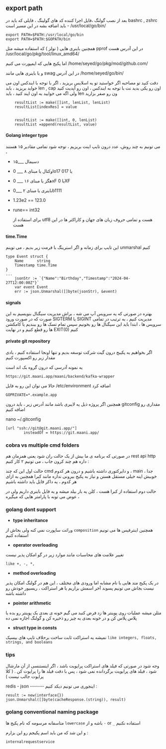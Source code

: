 


## export path

بعد از نصب گولنگ ،فایل اجرا کننده کد های گولینگ ،  فایلی که باید در bashrc , zshrc  باید اضافه بشه در این مسیر است - /usr/local/go/bin/



	export PATH=$PATH:/usr/local/go/bin
	export PATH=$PATH:$GOPATH/bin
 
همچنین باینری هایی ( تولز ) که استفاده میشه مثل pprof  در این آدرس هست 
/usr/local/go/pkg/tool/linux_amd64/

اما پکیج هایی که ایمپورت می کنیم 
/home/seyed/go/pkg/mod/github.com/


و یا باینری هایی مانند swag در این آدرس 
/home/seyed/go/bin/


دقت کنید تو مصاحبه اگر خواستید تو یه اسلایس بریزید ، اگر با توجه با ایندکس اون می خواید بریزید ، باید len , cap اون رو یکی بدید نت با توجه به ایندکس ، اون رو آپدیت کنید ولی اگه می خوایید به اون اپند کنید ، باید len ون رو صفر بزارید


		resultList := make([]int, lenList, lenList)
  		resultList[indexRes] = value


		resultList := make([]int, 0, lenList)
  		resultList =append(resultList, value)

    

#### Golang integer type
   می تونیم به چند روش، عدد درون تایپ اینت بریزیم ، توجه شود تمامی مقادیر ۱۵ هستند ، 

+ ۱۵___ دسیمال

+ اوکتال یا مبنای ۸ ___ 0o17 یا 017 

+ هگز یا مبنای ۱۶ ___ 0xF یا 0XF

+ باینری یا مبنای ۲ ___0b1111 

+ 1.23e2 == 123.0

+ rune== int32


  برای استفاده از utf8 هست و تمامی حروف زبان های جهان و کاراکتر ها در این هست
 

#### time.Time
این تایپ برای زمانه و اگر استرینگ با فرمت زیر بدیم ، می توینم unmarshal کنیم
```
type Event struct {
    Name      string
    Timestamp time.Time
}
...
    jsonStr := `{"Name":"Birthday","Timestamp":"2024-04-27T12:00:00Z"}`
    var event Event
    err := json.Unmarshal([]byte(jsonStr), &event)
```
#### signals

بهتره در صورتی که یه سرویس آپ می شه ، براش مدیریت سیگنال بنویسیم به این صورت که در صورت ورود SIGTERM یا SIGINT مدیریت کنیم ، به ترتیب در تمامی سرویس ها ، ابتدا باید این سیگنال ها رو بخونیم  سپس تمام تسک ها رو ببندیم یا کامکشن ها رو قطع کنیم و در نهایت EXIT(0) کنیم 

#### private git repository

اگر بخواهیم یه پکیبج درون گیت شرکت توسغه بدیم و تنها اونجا استفاده کنیم ، بادی مقدار زیر رو اکسپورت کنیم

یه نمونه آدرسی که درون گروه بک اند است
```
https://git.maani.app/maani/backend/kafka-wrapper
```
حالا می توان این رو به فایل /etc/environment اضافه کرد 
```
GOPRIVATE=*.example.app
```

همچنین اگر پروژه ذیل یه لایبری باشد مانند آدرس زیر ، باید درون gitconfig مقداری رو اضافه کنیم


nano ~/.gitconfig


```
[url "ssh://git@git.maani.app/"]
        insteadOf = https://git.maani.app/
```

### cobra vs multiple cmd folders

در صورتی که برنامه ی ما بیش از یک حالت ران شود یعنی همزمان هم rest api http  داره هم چند کرون جاب  ، می تونیم ۲ کار کنیم :

حالت اول این که چند cmd  و دایرکتوری داشته باشیم و درون هر کدوم ، main جدا ، خوبیش اینه خیلی مستقل هستن و نیاز به پکیج بیرونی نداره مانند کبرا همچنین به ازای هر کدوم ، یه داکر فایل باید داشته باشیم

حالت دوم استفاده از کبرا هست ، کلن یه بار بیلد میشه و یه فایل باینری داریم ولی در عوض می تونه با پارامتر هایی که میگیره ، 

### golang dont support

+ **type inheritance**

وراثت ساپورت نمی کنه ولی بجاش از `composition` همچنین اینترفیس ها می تونیم استفاده کنیم


+ **operator overloading**

تغییر علامت های محاسبات مانند موارد زیر در گو امکان پذیر نیست

`like +, -, *,`

+ **method overloading**

در یک پکیج متد هایی با نام مشابه اما ورودی های مختلف ، این هم در گولنگ امکان پذیر نیست بجاش می تونیم پسوند آخر اسمش بزاریم یا هر استراکت ، ریسیور خودش رو داشته باشه

+ **pointer arithmetic**

مثلن میشه عملیات روی پوینتر ها زد فرض کنید می گیم خونه ی بعدی یک پوینتر رو بده یا پلاس پلاس کن و در خونه بعدی یه چیز رو ذخیره کن و گولنگ اجازه نمی ده

+ **struct type in consts**

نمیشه یه استراکت ثابت ساخت برحلاف تایپ های بیسیک `like integers, floats, strings, and booleans` 


### tips


وجه شود در صورتی که فیلد های استراکت پرایویت باشد ، اگر اینستنسی از آن مارشال شود ، فیلد های پرایویت برگردانده نمی شود ، پس با دقت فیلد ها را پرایوت کن . ( کلا پرایوت جالب نیست )

redis - json ------- اینجوری می تونیم دیکد کنیم :



	result := new(interface{})
	json.Unmarshal([]byte(cacheResponse.(string)), result)
 
### golang conventional naming package

متاسفانه مرسومه که نام پکیج ها `lowercase` باشه و از `-` or `_` استفاده نکنیم

و این شد که من باید اسم پکیجم رو این بزارم :

`internalrequestservice`
